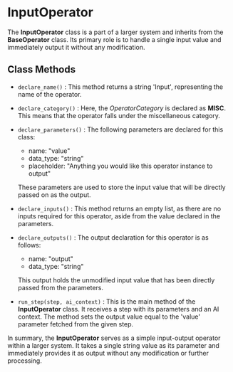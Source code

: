 # InputOperator

The **InputOperator** class is a part of a larger system and inherits from the **BaseOperator** class. Its primary role is to handle a single input value and immediately output it without any modification. 

## Class Methods

- `declare_name()` : This method returns a string 'Input', representing the name of the operator.

- `declare_category()` : Here, the _OperatorCategory_ is declared as **MISC**. This means that the operator falls under the miscellaneous category.

- `declare_parameters()` : The following parameters are declared for this class:

    - name: "value"
    - data_type: "string"
    - placeholder: "Anything you would like this operator instance to output"

  These parameters are used to store the input value that will be directly passed on as the output.

- `declare_inputs()` : This method returns an empty list, as there are no inputs required for this operator, aside from the value declared in the parameters.

- `declare_outputs()` : The output declaration for this operator is as follows:

    - name: "output"
    - data_type: "string"

  This output holds the unmodified input value that has been directly passed from the parameters.

- `run_step(step, ai_context)` : This is the main method of the **InputOperator** class. It receives a step with its parameters and an AI context. The method sets the output value equal to the 'value' parameter fetched from the given step.

In summary, the **InputOperator** serves as a simple input-output operator within a larger system. It takes a single string value as its parameter and immediately provides it as output without any modification or further processing.